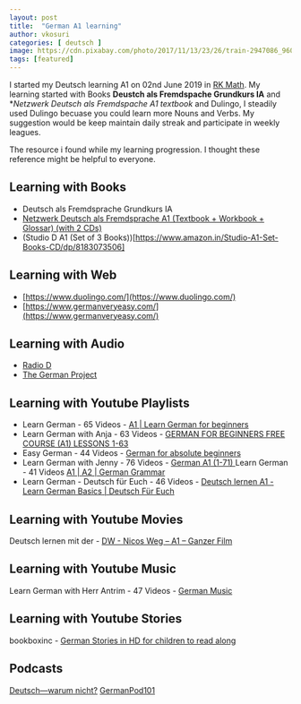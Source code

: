 ```yaml
---
layout: post
title:  "German A1 learning"
author: vkosuri
categories: [ deutsch ]
image: https://cdn.pixabay.com/photo/2017/11/13/23/26/train-2947086_960_720.jpg
tags: [featured]
---
```


I started my Deutsch learning A1 on 02nd June 2019 in [RK Math](https://rkmath.org/languagesadmissions). My learning started with Books **Deustch als Fremdspache Grundkurs IA** and **Netzwerk Deutsch als Fremdspache A1 textbook* and Dulingo, I steadily used Dulingo becuase you could learn more Nouns and Verbs. My suggestion would be keep maintain daily streak and participate in weekly leagues.

The resource i found while my learning progression. I thought these reference might be helpful to everyone.

## Learning with Books
* Deutsch als Fremdsprache Grundkurs IA
* [Netzwerk Deutsch als Fremdsprache A1 (Textbook + Workbook + Glossar) (with 2 CDs)](https://www.amazon.in/Netzwerk-Deutsch-Fremdsprache-Textbook-Workbook/dp/818307703X/ref=sr_1_1?keywords=Netzwerk+Deutsch+als+Fremdsprache+A1+%28Textbook+%2B+Workbook+%2B+Glossar%29+%28with+2+CDs%29&qid=1564855446&s=books&sr=1-1)
* (Studio D A1 (Set of 3 Books))[https://www.amazon.in/Studio-A1-Set-Books-CD/dp/8183073506]

## Learning with Web
* [https://www.duolingo.com/](https://www.duolingo.com/)
* [https://www.germanveryeasy.com/](https://www.germanveryeasy.com/)

## Learning with Audio
* [Radio D](http://www.dw.com/en/learn-german/radio-d/s-9671)
* [The German Project](https://www.thegermanproject.com/)

## Learning with Youtube Playlists
* Learn German - 65 Videos - [A1 | Learn German for beginners](https://www.youtube.com/watch?v=RuGmc662HDg&list=PLF9mJC4RrjIhS4MMm0x72-qWEn1LRvPuW)
* Learn German with Anja - 63 Videos -  [GERMAN FOR BEGINNERS FREE COURSE (A1) LESSONS 1-63](https://www.youtube.com/watch?v=MOtqMNKs0Jw&list=PLYzp2xhTw9W1Z9RvnCoveC0W7pkwUMHXy)
* Easy German - 44 Videos - [German for absolute beginners](https://www.youtube.com/watch?v=EKEYdvCASwQ&list=PL5QyCnFPRx0GxaFjdAVkx7K9TfEklY4sg)
* Learn German with Jenny - 76 Videos - [German A1 (1-71) ](https://www.youtube.com/watch?v=39IZVX4cVmc&list=PL5QyCnFPRx0GxaFjdAVkx7K9TfEklY4sg)
Learn German - 41 Videos [A1 | A2 | German Grammar ](https://www.youtube.com/watch?v=y-aMTFMffDA&list=PLF9mJC4RrjIhOcVccRocapDsamn-JIceo)
* Learn German - Deutsch für Euch - 46 Videos - [Deutsch lernen A1 - Learn German Basics | Deutsch Für Euch](https://www.youtube.com/watch?v=4DnNVi1qCyQ&list=PLDl7JofqmDnEGcUSdqiFWrGI6VHqRr9DS)

## Learning with Youtube Movies
Deutsch lernen mit der - [DW - Nicos Weg – A1 – Ganzer Film](https://www.youtube.com/watch?v=4-eDoThe6qo&t=1588s)

## Learning with Youtube Music
Learn German with Herr Antrim - 47 Videos - [German Music ](https://www.youtube.com/watch?v=V-B0z3AbLbs&list=PL047A3CF378819CEB)

## Learning with Youtube Stories
bookboxinc - [German Stories in HD for children to read along](https://www.youtube.com/watch?v=qZ7Vsi4W3BE&list=PL5D443A49838608D1)

## Podcasts
[Deutsch—warum nicht?](http://www.dw.com/en/learn-german/deutsch-warum-nicht/s-2548)
[GermanPod101](https://www.fluentu.com/blog/german/go/innovativelanguage/germanpod101/)